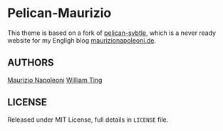 
# Pelican-Maurizio

This theme is based on a fork of [pelican-svbtle](https://github.com/wting/pelican-svbtle), which is a never ready website for my Engligh blog [maurizionapoleoni.de](http://maurizionapoleoni.de/blog/).

## AUTHORS

[Maurizio Napoleoni](http://maurizionapoleoni.de/)
[William Ting](http://williamting.com/)

## LICENSE

Released under MIT License, full details in `LICENSE` file.